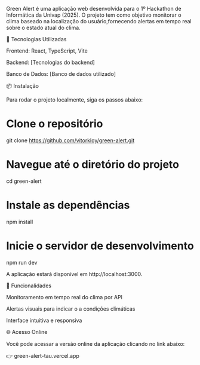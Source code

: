 Green Alert é uma aplicação web desenvolvida para o 1º Hackathon de Informática da Univap (2025). O projeto tem como objetivo monitorar o clima baseado na localização do usuário,fornecendo alertas em tempo real sobre o estado atual do clima.

🚀 Tecnologias Utilizadas

Frontend: React, TypeScript, Vite

Backend: [Tecnologias do backend]

Banco de Dados: [Banco de dados utilizado]

📦 Instalação

Para rodar o projeto localmente, siga os passos abaixo:

# Clone o repositório
git clone https://github.com/vitorkloy/green-alert.git

# Navegue até o diretório do projeto
cd green-alert

# Instale as dependências
npm install

# Inicie o servidor de desenvolvimento
npm run dev

A aplicação estará disponível em http://localhost:3000.

🔧 Funcionalidades

Monitoramento em tempo real do clima por API

Alertas visuais para indicar o a condições climáticas 

Interface intuitiva e responsiva


🌐 Acesso Online

Você pode acessar a versão online da aplicação clicando no link abaixo:

👉 green-alert-tau.vercel.app
